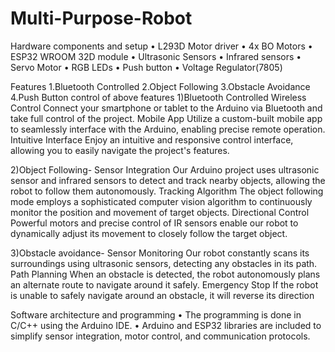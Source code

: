 # Multi-Purpose-Robot
Hardware components and setup
• L293D Motor driver
• 4x BO Motors
• ESP32 WROOM 32D module
• Ultrasonic Sensors
• Infrared sensors
• Servo Motor
• RGB LEDs
• Push button
• Voltage Regulator(7805)

Features
1.Bluetooth Controlled
2.Object Following
3.Obstacle Avoidance
4.Push Button control of above features
1)Bluetooth Controlled
Wireless Control
Connect your smartphone or 
tablet to the Arduino via 
Bluetooth and take full control 
of the project.
Mobile App
Utilize a custom-built mobile 
app to seamlessly interface 
with the Arduino, enabling 
precise remote operation.
Intuitive Interface
Enjoy an intuitive and 
responsive control interface, 
allowing you to easily navigate 
the project's features.

2)Object Following-
Sensor Integration
Our Arduino project uses 
ultrasonic sensor and 
infrared sensors to detect 
and track nearby objects, 
allowing the robot to 
follow them 
autonomously.
Tracking Algorithm
The object following mode 
employs a sophisticated 
computer vision algorithm 
to continuously monitor 
the position and 
movement of target 
objects.
Directional Control
Powerful motors and 
precise control of IR 
sensors enable our robot 
to dynamically adjust its 
movement to closely 
follow the target object.

3)Obstacle avoidance-
Sensor Monitoring
Our robot constantly scans its 
surroundings using ultrasonic 
sensors, detecting any 
obstacles in its path.
Path Planning
When an obstacle is detected, 
the robot autonomously plans 
an alternate route to navigate 
around it safely.
Emergency Stop
If the robot is unable to safely 
navigate around an obstacle, it 
will reverse its direction


Software architecture and programming
• The programming is done in C/C++ using the 
Arduino IDE.
• Arduino and ESP32 libraries are included to 
simplify sensor integration, motor control, and 
communication protocols.

